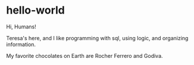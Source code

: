 # hello-world

Hi, Humans!

Teresa's here, and I like programming with sql, using logic, and organizing information.

My favorite chocolates on Earth are Rocher Ferrero and Godiva.
